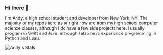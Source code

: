 ### Hi there 👋

<!--
**andylin2004/andylin2004** is a ✨ _special_ ✨ repository because its `README.md` (this file) appears on your GitHub profile.

Here are some ideas to get you started:

- 🔭 I’m currently working on ...
- 🌱 I’m currently learning ...
- 👯 I’m looking to collaborate on ...
- 🤔 I’m looking for help with ...
- 💬 Ask me about ...
- 📫 How to reach me: ...
- 😄 Pronouns: ...
- ⚡ Fun fact: ...
-->

I'm Andy, a high school student and developer from New York, NY. The majority of my repos here as of right now are from my high school computer science classes, although I do have a few side projects here. I usually program in Swift and Java, although I also have experience programming in Python and Luau.

![Andy's Stats](https://github-readme-stats.vercel.app/api?username=andylin2004&show_icons=true&count_private=true&theme=dark)

